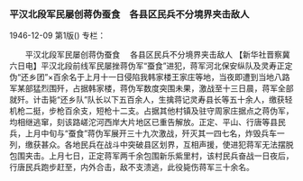 ### 平汉北段军民屡创蒋伪蚕食　各县区民兵不分境界夹击敌人

1946-12-09
第1版()
专栏：

　　平汉北段军民屡创蒋伪蚕食
  　各县区民兵不分境界夹击敌人
    【新华社晋察冀六日电】平汉北段前线军民屡挫蒋伪军“蚕食”进犯，蒋军河北保安纵队及灵寿正定伪“还乡团”×百余名于上月十一日侵陷我韩家楼王家庄等地，当夜即遭到当地八路军某部猛烈围歼，占据韩家楼，蒋伪军数度突围未果，激战至十三日晨，蒋军全部就歼。计击毙“还乡队”队长以下五百余人，生擒蒋记灵寿县长等五十余人，缴获轻机枪二挺，步枪百余支，短枪十二支。占据其他村镇及驻守周家庄据点之蒋伪军，均相继逃窜，刻该路嵯沱河西岸大片地区已重告解放。正定、平山、行唐等县民兵，上月中旬与“蚕食”蒋伪军展开三十九次激战，歼灭其一四七名，炸毁兵车一列，缴获甚众。各地民兵在战斗中突破县区划界，互相声援，使进犯蒋军无法摆脱包围夹击。上月七日，正定蒋军两千余包围新乐紫里村，该村民兵奋战一日夜后，行唐民兵跑步赶至，内外合击，敌不支溃逃，此役毙伤蒋军三十余名。
